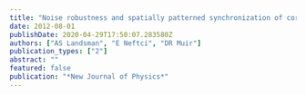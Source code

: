 ```yaml
---
title: "Noise robustness and spatially patterned synchronization of cortical oscillators"
date: 2012-08-01
publishDate: 2020-04-29T17:50:07.283580Z
authors: ["AS Landsman", "E Neftci", "DR Muir"]
publication_types: ["2"]
abstract: ""
featured: false
publication: "*New Journal of Physics*"
---
```


